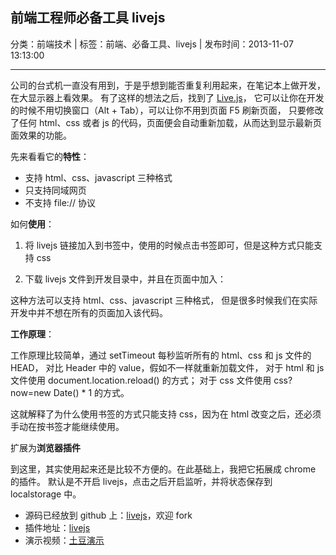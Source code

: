 ## 前端工程师必备工具 livejs

分类：前端技术 | 标签：前端、必备工具、livejs | 发布时间：2013-11-07 13:13:00

___

公司的台式机一直没有用到，于是乎想到能否重复利用起来，在笔记本上做开发，在大显示器上看效果。
有了这样的想法之后，找到了 [Live.js](http://livejs.com/)，
它可以让你在开发的时候不用切换窗口（Alt + Tab），可以让你不用到页面 F5 刷新页面，
只要修改了任何 html、css 或者 js 的代码，页面便会自动重新加载，从而达到显示最新页面效果的功能。

先来看看它的**特性**：

* 支持 html、css、javascript 三种格式
* 只支持同域网页
* 不支持 file:// 协议

如何**使用**：

1) 将 livejs 链接加入到书签中，使用的时候点击书签即可，但是这种方式只能支持 css

2) 下载 livejs 文件到开发目录中，并且在页面中加入：

	<script src="live.js"></script>

这种方法可以支持 html、css、javascript 三种格式，
但是很多时候我们在实际开发中并不想在所有的页面加入该代码。

**工作原理**：

工作原理比较简单，通过 setTimeout 每秒监听所有的 html、css 和 js 文件的 HEAD，
对比 Header 中的 value，假如不一样就重新加载文件，
对于 html 和 js 文件使用 document.location.reload() 的方式；
对于 css 文件使用 css?now=new Date() * 1 的方式。

这就解释了为什么使用书签的方式只能支持 css，因为在 html 改变之后，还必须手动在按书签才能继续使用。

扩展为**浏览器插件**

到这里，其实使用起来还是比较不方便的。在此基础上，我把它拓展成 chrome 的插件。
默认是不开启 livejs，点击之后开启监听，并将状态保存到 localstorage 中。

* 源码已经放到 github 上：[livejs](https://github.com/wenzhixin/livejs)，欢迎 fork
* 插件地址：[livejs](https://chrome.google.com/webstore/detail/livejs/fnenjmjepccoionjgdgimlnppidghbbg)
* 演示视频：[土豆演示](http://www.tudou.com/programs/view/5DJkdSuo5lk/)
